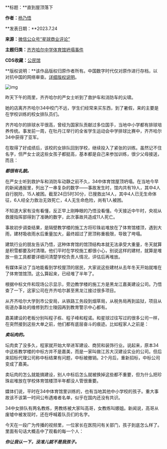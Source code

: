 

**标题：**直到屋顶落下  

**作者：**[杨乃悟](https://chinadigitaltimes.net/space/星球商业评论)  

**发表日期：**2023.7.24  

**来源：**[微信公众号“星球商业评论”](https://web.archive.org/web/https://mp.weixin.qq.com/s/iOEFgtlem2XE_g9YDxeulQ)  

**主题归类：**[齐齐哈尔中学体育馆坍塌事件](https://chinadigitaltimes.net/space/齐齐哈尔中学体育馆坍塌事件)  

**CDS收藏：**[公民馆](https://chinadigitaltimes.net/space/%E5%85%AC%E6%B0%91%E9%A6%86)  

**版权说明：**该作品版权归原作者所有。中国数字时代仅对原作进行存档，以对抗中国的网络审查。[详细版权说明](https://chinadigitaltimes.net/chinese/copyright)。


![img](https://chinadigitaltimes.net/chinese/files/2023/07/post-698533-64be8dead3a22.)


昨天下午的雨里，齐齐哈尔的严女士听到了救护车和消防车的尖啸。


她的店离齐齐哈尔34中校门不远，学生们经常来买东西，到了暑假，来的主要是在学校训练的校女排队员们。


齐齐哈尔的排球水平很高，曾经为国家队贡献过多位国手，当地中小学都有排球培养传统。事发前一周，在牡丹江举行的全省学生运动会中学排球比赛中，齐齐哈尔34中获得了亚军。


在取得了好成绩后，该校的女排队回到学校，继续投入了紧张的训练。虽然记不住名字，但严女士说这些女孩子都挺高，基本都是自己来参加训练，很少父母接送，而且：


***都很有礼貌。***


在严女士听到救护车和消防车动静之前不久，34中体育馆屋顶坍塌。在当地今早的新闻通报里，列出了一串复杂的数字——事故发生时，馆内共有19人，其中4人自行脱险，15人被困。截至24日5时30分，已搜救出14人，其中4人已无生命体征，6人经全力救治无效死亡，4人无生命危险，尚有1人被困。


不知道大家有没有看懂，反正早上刚睁眼的乃悟没看懂。今天接近中午时，央视从救援指挥部得到了准确的数字，此次事故共造成11人死亡。


事故初步调查结果，是隔壁教学楼的施工方将珍珠岩堆放在了体育馆楼顶，遇到大雨，建材吸收雨水后重量加大，最终超过了房顶称重极限，导致了垮塌。


建筑行业的朋友告诉乃悟，这种体育馆的馆顶结构本就无法承受大重量，冬天就算是积雪都要及时清理。他们平时在学校施工都很小心，别说这样的建材，就算是堆放一些工具都要详细问清楚学校负责人情况，评估后再堆放。


有媒体采访了当地能看到学校屋顶的居民，大家说这些建材从去年冬天开始就堆在了体育馆馆顶。这么算起来，已经堆了半年了。


根据中标文件和现场公示显示，旁边教学楼的施工方是黑龙江嘉美建设公司。乃悟查了一下，这家公司在齐齐哈尔甚至黑龙江接过很多项目。


从齐齐哈尔大学到市公安局，从铁路工务段到烟草局，从税务局再到监狱，项目从街道办事处的维修到烈士陵园再到教育警示中心都有。


嘉美建设的老板分别叫程子栋、程子峰和程诺。和星球过往写过的很多公司一样，在突然接到这些大单之前，他们都有底层奋斗的痕迹。比如程家人之前是：


***卖坛肉的。***


坛肉卖了没多久，程家就开始大举进军建设、商贸和装饰行业。说起来，原本34中这栋教学楼的中标方并不是嘉美，而是一家叫做江苏大汉建设实业的公司。但后来招标代理公司称中标结果有问题，中标被撤销。2个月后，重新招标，中标公司变成了嘉美。


卖坛肉的怎么就能搞建设，别人中标后怎么就被换掉这些都不重要，但为什么把珍珠岩堆放在学校体育馆楼顶半年都没人管很重要。


媒体们说，平时在34中体育馆里训练的，也有当地其他中小学校的孩子。重大事故该不该第一时间公布遇难者名单，似乎在国内还没有共识。


34中女排队有两名教练，男教练被大家叫高哥，女教练叫娜姐。新闻说，高哥从废墟中被发现时，还在呼喊着队员们的名字。


今天在一段广为传播的视频里，一位家长在医院问有关部门，孩子到底怎么样了。里面有句话大概击中了观看的每一个人：


***你让我认一下，没准儿就不是我孩子。***

